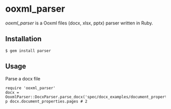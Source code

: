 # ooxml_parser

_ooxml_parser_ is a Ooxml files (docx, xlsx, pptx) parser written in Ruby.

## Installation

    $ gem install parser
    
## Usage

Parse a docx file

    require 'ooxml_parser'
    docx = OoxmlParser::DocxParser.parse_docx('spec/docx_examples/document_properties/page_count.docx')
    p docx.document_properties.pages # 2
